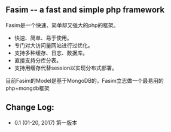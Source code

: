 Fasim -- a fast and simple php framework
-----------
Fasim是一个快速、简单却又强大的php的框架。
- 快速、简单、易于使用。
- 专门对大访问量网站进行过优化。
- 支持多种缓存、日志、数据库。
- 直接支持分库分表。
- 支持用缓存代替session以实现分布式部署。

目前Fasim的Model是基于MongoDB的，Fasim立志做一个最易用的php+mongdb框架

Change Log:
-----------
- 0.1 (01-20, 2017)  第一版本